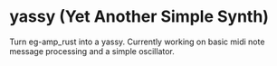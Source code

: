 # yassy (Yet Another Simple Synth)

Turn eg-amp_rust into a yassy. Currently working on basic midi note message processing and a simple oscillator.
